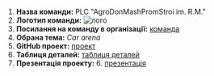 1. **Назва команди:** PLC "AgroDonMashPromStroi im. R.M."
2. **Логотип команди:** 
![лого](https://avatars2.githubusercontent.com/t/3122702?s=280&v=4 "лого")
3. **Посилання на команду в організації:** [команда](https://github.com/orgs/progbase/teams/plc-agrodonmashpromstroi-im-r-m "github")
4. **Обрана тема:** *Car arena*
5. **GitHub проект:** [проект](https://github.com/orgs/progbase/projects/10 "github")
6. **Таблиця деталей:** [таблиця деталей](https://docs.google.com/spreadsheets/d/13irDKhNkBqYDDj0F_aBGB34MZqXUO7yWZOUuRyC09I8/edit#gid=0 "Google Spreadsheets")
7. **Презентація проекту:** 6. [презентація](https://docs.google.com/presentation/d/1bAsNQ8ccwbnLXTppgYRm8uV2GCfzKWbWvHF8VzdCSBY/edit#slide=id.g4cd14dbb53_0_2023 "Google Slides")
